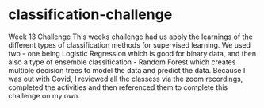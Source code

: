 # classification-challenge
Week 13 Challenge
This weeks challenge had us apply the learnings of the different types of classification methods for supervised learning.  We used two - one being Logistic Regression which is good for binary data, and then also a type of ensemble classification - Random Forest which creates multiple decision trees to model the data and predict the data.  Because I was out with Covid, I reviewed all the classess via the zoom recordings, completed the activities and then referenced them to complete this challenge on my own.
